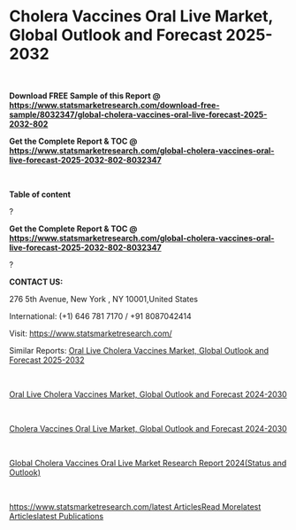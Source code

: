 <h1>Cholera Vaccines Oral Live Market, Global Outlook and Forecast 2025-2032</h1><br/><p><strong>Download FREE Sample of this Report @ <a href="https://www.statsmarketresearch.com/download-free-sample/8032347/global-cholera-vaccines-oral-live-forecast-2025-2032-802">https://www.statsmarketresearch.com/download-free-sample/8032347/global-cholera-vaccines-oral-live-forecast-2025-2032-802</a></strong></p>
 
 
 
 <div><b>Get the Complete Report & TOC @ <a href="https://www.statsmarketresearch.com/global-cholera-vaccines-oral-live-forecast-2025-2032-802-8032347">https://www.statsmarketresearch.com/global-cholera-vaccines-oral-live-forecast-2025-2032-802-8032347</a></b></div>
 
 
 
 <p><br />
 
 <b>Table of content</b></p>
 
 
 
 <p>? </p>
 
 
 
 <div><b>Get the Complete Report & TOC @ <a href="https://www.statsmarketresearch.com/global-cholera-vaccines-oral-live-forecast-2025-2032-802-8032347">https://www.statsmarketresearch.com/global-cholera-vaccines-oral-live-forecast-2025-2032-802-8032347</a></b></div>
 
 
 
 <p>? </p>
 
 
 
 <p><b>CONTACT US:</b><br />
 
 276 5th Avenue, New York , NY 10001,United States<br />
 
 International: (+1) 646 781 7170 / +91 8087042414<br />
 
 Visit: <a href="https://www.statsmarketresearch.com/">https://www.statsmarketresearch.com/</a><br />
 
 Similar Reports: <a href="https://www.statsmarketresearch.com/global-cholera-vaccines-oral-live-forecast-2025-2032-802-8032347">Oral Live Cholera Vaccines Market, Global Outlook and Forecast 2025-2032 </a><br />
 
 <br />
 
 <a href="https://www.statsmarketresearch.com/global-cholera-vaccines-oral-live-forecast-2025-2032-802-8032347">Oral Live Cholera Vaccines Market, Global Outlook and Forecast 2024-2030</a><br />
 
 <br />
 
 <a href="https://www.statsmarketresearch.com/global-cholera-vaccines-oral-live-forecast-2025-2032-802-8032347">Cholera Vaccines Oral Live Market, Global Outlook and Forecast 2024-2030</a><br />
 
 <br />
 
 <a href="https://www.statsmarketresearch.com/global-cholera-vaccines-oral-live-forecast-2025-2032-802-8032347">Global Cholera Vaccines Oral Live Market Research Report 2024(Status and Outlook)</a><br />
 
 <br />
 
 <a href="https://gyeongbokgung.com">https://www.statsmarketresearch.com/</a><a href="https://hallyeomaritime.com">latest Articles</a><a href="https://jingwansa.com">Read More</a><a href="https://nguoiviet.jp/">latest Articles</a><a href="https://www.intelmarketresearch.com/">latest Publications</a></p>